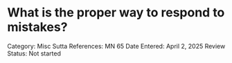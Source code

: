 # What is the proper way to respond to mistakes?

Category: Misc
Sutta References: MN 65
Date Entered: April 2, 2025
Review Status: Not started